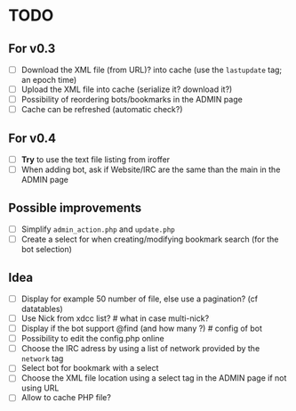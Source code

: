 # TODO

## For v0.3

 - [ ] Download the XML file (from URL)? into cache (use the `lastupdate` tag; an epoch time)
 - [ ] Upload the XML file into cache (serialize it? download it?)
 - [ ] Possibility of reordering bots/bookmarks in the ADMIN page
 - [ ] Cache can be refreshed (automatic check?)

## For v0.4

 - [ ] **Try** to use the text file listing from iroffer
 - [ ] When adding bot, ask if Website/IRC are the same than the main in the ADMIN page

## Possible improvements

 - [ ] Simplify `admin_action.php` and `update.php`
 - [ ] Create a select for when creating/modifying bookmark search (for the bot selection)

## Idea

 - [ ] Display for example 50 number of file, else use a pagination? (cf datatables)
 - [ ] Use Nick from xdcc list? # what in case multi-nick?
 - [ ] Display if the bot support @find (and how many ?) # config of bot
 - [ ] Possibility to edit the config.php online
 - [ ] Choose the IRC adress by using a list of network provided by the `network` tag
 - [ ] Select bot for bookmark with a select
 - [ ] Choose the XML file location using a select tag in the ADMIN page if not using URL
 - [ ] Allow to cache PHP file?
